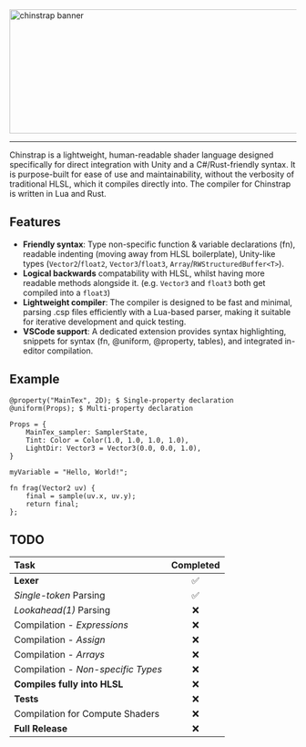 <img width="830" height="218" alt="chinstrap banner" src="https://github.com/user-attachments/assets/352fd069-f16d-47ba-a240-e8da821b40ae" />


---
Chinstrap is a lightweight, human-readable shader language designed specifically for direct integration with Unity and a C#/Rust-friendly syntax. It is purpose-built for ease of use and maintainability, without the verbosity of traditional HLSL, which it compiles directly into. The compiler for Chinstrap is written in Lua and Rust.

## Features
* **Friendly syntax**: Type non-specific function & variable declarations (fn), readable indenting (moving away from HLSL boilerplate), Unity-like types (`Vector2`/`float2`, `Vector3`/`float3`, `Array`/`RWStructuredBuffer<T>`).
* **Logical backwards** compatability with HLSL, whilst having more readable methods alongside it. (e.g. `Vector3` and `float3` both get compiled into a `float3`)
* **Lightweight compiler**: The compiler is designed to be fast and minimal, parsing .csp files efficiently with a Lua-based parser, making it suitable for iterative development and quick testing.
* **VSCode support**: A dedicated extension provides syntax highlighting, snippets for syntax (fn, @uniform, @property, tables), and integrated in-editor compilation.
  
## Example
```
@property("MainTex", 2D); $ Single-property declaration
@uniform(Props); $ Multi-property declaration

Props = {
    MainTex_sampler: SamplerState,
    Tint: Color = Color(1.0, 1.0, 1.0, 1.0),
    LightDir: Vector3 = Vector3(0.0, 0.0, 1.0),
}

myVariable = "Hello, World!";

fn frag(Vector2 uv) {
    final = sample(uv.x, uv.y);
    return final;
};
```

## TODO
| **Task** | **Completed** |
| :------- | :-----------: |
| **Lexer** | ✅ |
| _Single-token_ Parsing | ✅ |
| _Lookahead(1)_ Parsing | ❌ |
| Compilation - _Expressions_ | ❌ |
| Compilation - _Assign_ | ❌ |
| Compilation - _Arrays_ | ❌ |
| Compilation - _Non-specific Types_ | ❌ |
| **Compiles fully into HLSL** | ❌ |
| **Tests** | ❌ |
| Compilation for Compute Shaders | ❌ |
| **Full Release** | ❌ |
